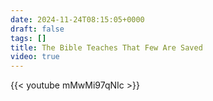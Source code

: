 ```yaml
---
date: 2024-11-24T08:15:05+0000
draft: false
tags: []
title: The Bible Teaches That Few Are Saved
video: true
---
```



{{< youtube mMwMi97qNIc >}}
